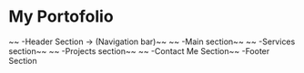 
# My Portofolio

~~ -Header Section -> (Navigation bar)~~
~~ -Main section~~
~~ -Services section~~
~~ -Projects section~~
~~ -Contact Me Section~~
-Footer Section
